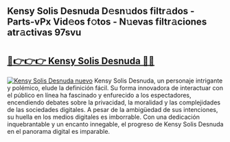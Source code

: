 ## Kensy Solis Desnuda D𝚎sn𝚞dos filtr𝚊dos - Parts-vPx Vid𝚎os f𝚘tos - N𝚞evas filtr𝚊ciones atr𝚊ctivas 97svu

# <h2><a href="http://mbdujh3.tromn.icu/?c=Kensy+Solis+Desnuda">🔗👉👉👉 Kensy Solis Desnuda 🔗🔗</a></h2>

[![Kensy Solis Desnuda nuevo](https://i.imgur.com/pEAQMta.gif)](http://mbdujh3.tromn.icu/?c=Kensy+Solis+Desnuda)
Kensy Solis Desnuda, un personaje intrigante y polémico, elude la definición fácil. Su forma innovadora de interactuar con el público en línea ha fascinado y enfurecido a los espectadores, encendiendo debates sobre la privacidad, la moralidad y las complejidades de las sociedades digitales. A pesar de la ambigüedad de sus intenciones, su huella en los medios digitales es imborrable. Con una dedicación inquebrantable y un encanto innegable, el progreso de Kensy Solis Desnuda en el panorama digital es imparable.

